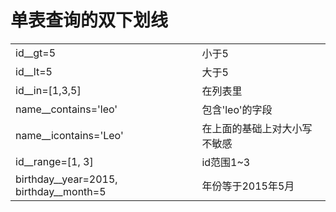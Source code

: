 # 单表查询的双下划线

<table>
    <tr>
        <td>id__gt=5</td>
        <td>小于5</td>
    </tr>
    <tr>
        <td>id__lt=5</td>
        <td>大于5</td>
    </tr>
    <tr>
        <td>id__in=[1,3,5]</td>
        <td>在列表里</td>
    </tr>
    <tr>
        <td>name__contains='leo'</td>
        <td>包含'leo'的字段</td>
    </tr>
    <tr>
        <td>name__icontains='Leo'</td>
        <td>在上面的基础上对大小写不敏感</td>
    </tr>
    <tr>
        <td>id__range=[1, 3]</td>
        <td>id范围1~3</td>
    </tr>
    <tr>
        <td>birthday__year=2015, birthday__month=5</td>
        <td>年份等于2015年5月</td>
    </tr>
</table>



